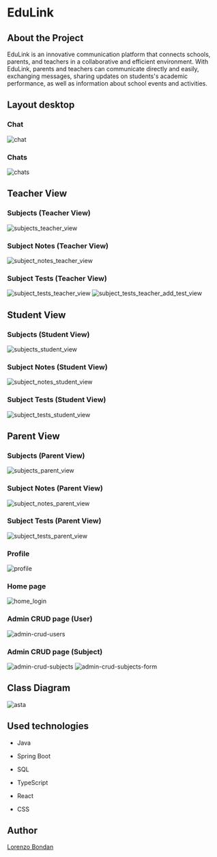 # EduLink

## About the Project

EduLink is an innovative communication platform that connects schools, parents, and teachers in a collaborative and efficient environment. With EduLink, parents and teachers can communicate directly and easily, exchanging messages, sharing updates on students's academic performance, as well as information about school events and activities.

## Layout desktop

### Chat 
![chat](https://github.com/LorenzoBondan/EduLink/assets/105743965/32942a87-883d-48e3-bd91-262e6024d52e)

### Chats 
![chats](https://github.com/LorenzoBondan/EduLink/assets/105743965/0a2fa4c1-77a8-4b9c-b5d4-e77585457684)

## Teacher View

### Subjects (Teacher View)
![subjects_teacher_view](https://github.com/LorenzoBondan/EduLink/assets/105743965/6350e712-ee16-4b70-a6c7-b777c791f425)

### Subject Notes (Teacher View)
![subject_notes_teacher_view](https://github.com/LorenzoBondan/EduLink/assets/105743965/3fd83bd2-fd8b-4cc3-bf4e-d8950d370694)

### Subject Tests (Teacher View)
![subject_tests_teacher_view](https://github.com/LorenzoBondan/EduLink/assets/105743965/cef88610-fbb3-405c-bc5e-9e9357dffd39)
![subject_tests_teacher_add_test_view](https://github.com/LorenzoBondan/EduLink/assets/105743965/cb299887-0df4-440a-894e-d640c1eb5e42)

## Student View

### Subjects (Student View)
![subjects_student_view](https://github.com/LorenzoBondan/EduLink/assets/105743965/a380d9fd-4ac9-44dd-b2dd-40fc36af6350)

### Subject Notes (Student View)
![subject_notes_student_view](https://github.com/LorenzoBondan/EduLink/assets/105743965/da2e9e9c-d037-4867-aaa7-b53ca20d8031)

### Subject Tests (Student View)
![subject_tests_student_view](https://github.com/LorenzoBondan/EduLink/assets/105743965/8222250d-8de5-43c9-8f83-b7970d92f023)

## Parent View

### Subjects (Parent View)
![subjects_parent_view](https://github.com/LorenzoBondan/EduLink/assets/105743965/b1ecc275-21da-4229-a2de-593b0e277a3a)

### Subject Notes (Parent View)
![subject_notes_parent_view](https://github.com/LorenzoBondan/EduLink/assets/105743965/7e0f157f-6b16-4e44-b3af-9f9674160f43)

### Subject Tests (Parent View)
![subject_tests_parent_view](https://github.com/LorenzoBondan/EduLink/assets/105743965/e0663fc6-c8e9-4317-a981-ec9e334c8885)

### Profile
![profile](https://github.com/LorenzoBondan/EduLink/assets/105743965/4bf73087-12f8-4a4c-8b73-d37fbf16830f)

### Home page
![home_login](https://github.com/LorenzoBondan/EduLink/assets/105743965/958a386f-beab-41de-91e7-bb9cac9bd0ed)

### Admin CRUD page (User)
![admin-crud-users](https://github.com/LorenzoBondan/EduLink/assets/105743965/6047122e-ea18-4022-9f45-4968cff07769)

### Admin CRUD page (Subject)
![admin-crud-subjects](https://github.com/LorenzoBondan/EduLink/assets/105743965/a91ba37a-f947-4d40-95e1-98679c9f75fa)
![admin-crud-subjects-form](https://github.com/LorenzoBondan/EduLink/assets/105743965/7800d1fc-9e30-495f-8c39-08f866757547)

## Class Diagram
![asta](https://github.com/LorenzoBondan/EduLink/assets/105743965/7b189a45-9180-4790-9560-f66bd83ca470)

## Used technologies

- Java
- Spring Boot
- SQL

- TypeScript
- React
- CSS

## Author

[Lorenzo Bondan](HTTPS://WWW.LINKEDIN.COM/IN/LORENZO-BONDAN-108B42236)
